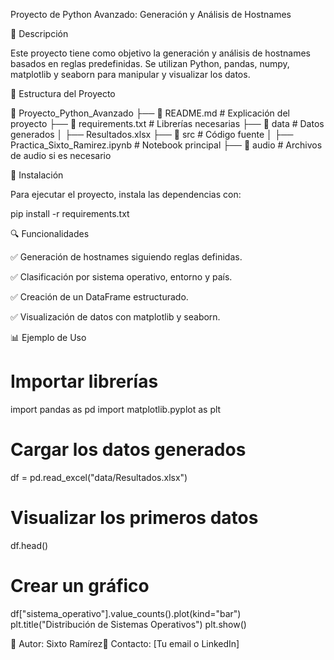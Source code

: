 Proyecto de Python Avanzado: Generación y Análisis de Hostnames

📌 Descripción

Este proyecto tiene como objetivo la generación y análisis de hostnames basados en reglas predefinidas. Se utilizan Python, pandas, numpy, matplotlib y seaborn para manipular y visualizar los datos.

📂 Estructura del Proyecto

📁 Proyecto_Python_Avanzado
├── 📄 README.md  # Explicación del proyecto
├── 📄 requirements.txt  # Librerías necesarias
├── 📁 data  # Datos generados
│   ├── Resultados.xlsx
├── 📁 src  # Código fuente
│   ├── Practica_Sixto_Ramirez.ipynb  # Notebook principal
├── 📁 audio  # Archivos de audio si es necesario

🚀 Instalación

Para ejecutar el proyecto, instala las dependencias con:

pip install -r requirements.txt

🔍 Funcionalidades

✅ Generación de hostnames siguiendo reglas definidas.

✅ Clasificación por sistema operativo, entorno y país.

✅ Creación de un DataFrame estructurado.

✅ Visualización de datos con matplotlib y seaborn.

📊 Ejemplo de Uso

# Importar librerías
import pandas as pd
import matplotlib.pyplot as plt

# Cargar los datos generados
df = pd.read_excel("data/Resultados.xlsx")

# Visualizar los primeros datos
df.head()

# Crear un gráfico
df["sistema_operativo"].value_counts().plot(kind="bar")
plt.title("Distribución de Sistemas Operativos")
plt.show()



📢 Autor: Sixto Ramírez📧 Contacto: [Tu email o LinkedIn]

